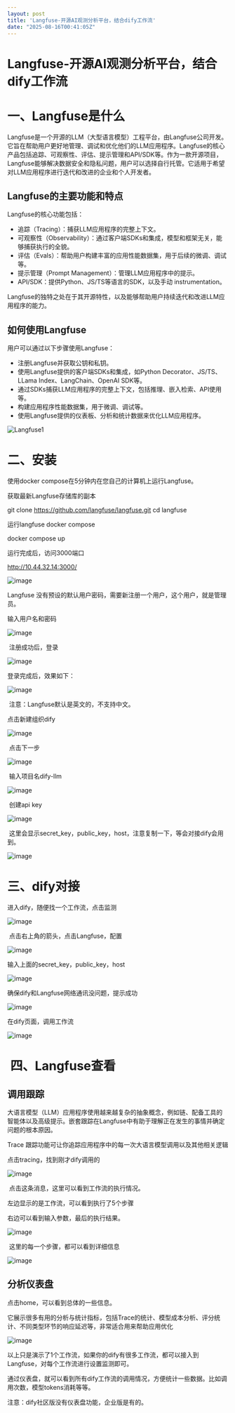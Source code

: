 ```yaml
---
layout: post
title: 'Langfuse-开源AI观测分析平台，结合dify工作流'
date: "2025-08-16T00:41:05Z"
---
```

Langfuse-开源AI观测分析平台，结合dify工作流
=============================

一、Langfuse是什么
=============

Langfuse是一个开源的LLM（大型语言模型）工程平台，由Langfuse公司开发。它旨在帮助用户更好地管理、调试和优化他们的LLM应用程序。Langfuse的核心产品包括追踪、可观察性、评估、提示管理和API/SDK等。作为一款开源项目，Langfuse能够解决数据安全和隐私问题，用户可以选择自行托管。它适用于希望对LLM应用程序进行迭代和改进的企业和个人开发者。

Langfuse的主要功能和特点
----------------

Langfuse的核心功能包括：

*   追踪（Tracing）：捕获LLM应用程序的完整上下文。
*   可观察性（Observability）：通过客户端SDKs和集成，模型和框架无关，能够捕获执行的全貌。
*   评估（Evals）：帮助用户构建丰富的应用性能数据集，用于后续的微调、调试等。
*   提示管理（Prompt Management）：管理LLM应用程序中的提示。
*   API/SDK：提供Python、JS/TS等语言的SDK，以及手动 instrumentation。

Langfuse的独特之处在于其开源特性，以及能够帮助用户持续迭代和改进LLM应用程序的能力。

如何使用Langfuse
------------

用户可以通过以下步骤使用Langfuse：

*   注册Langfuse并获取公钥和私钥。
*   使用Langfuse提供的客户端SDKs和集成，如Python Decorator、JS/TS、LLama Index、LangChain、OpenAI SDK等。
*   通过SDKs捕获LLM应用程序的完整上下文，包括推理、嵌入检索、API使用等。
*   构建应用程序性能数据集，用于微调、调试等。
*   使用Langfuse提供的仪表板、分析和统计数据来优化LLM应用程序。

![Langfuse1](https://img2024.cnblogs.com/blog/1341090/202508/1341090-20250815111648125-1773308752.png)

二、安装
====

使用docker compose在5分钟内在您自己的计算机上运行Langfuse。

获取最新Langfuse存储库的副本

git clone https://github.com/langfuse/langfuse.git
cd langfuse

运行langfuse docker compose

docker compose up

运行完成后，访问3000端口

http://10.44.32.14:3000/

![image](https://img2024.cnblogs.com/blog/1341090/202508/1341090-20250815113341888-1609072591.png)

Langfuse 没有预设的默认用户密码，需要新注册一个用户，这个用户，就是管理员。

输入用户名和密码

![image](https://img2024.cnblogs.com/blog/1341090/202508/1341090-20250815113737708-519468188.png)

 注册成功后，登录

![image](https://img2024.cnblogs.com/blog/1341090/202508/1341090-20250815113821656-1173116230.png)

登录完成后，效果如下：

![image](https://img2024.cnblogs.com/blog/1341090/202508/1341090-20250815113901140-1652593944.png)

 注意：Langfuse默认是英文的，不支持中文。

点击新建组织dify

![image](https://img2024.cnblogs.com/blog/1341090/202508/1341090-20250815134523905-1916304265.png)

 点击下一步

![image](https://img2024.cnblogs.com/blog/1341090/202508/1341090-20250815134600219-597852008.png)

 输入项目名dify-llm

![image](https://img2024.cnblogs.com/blog/1341090/202508/1341090-20250815134640862-1255565453.png)

 创建api key

![image](https://img2024.cnblogs.com/blog/1341090/202508/1341090-20250815134708927-213155815.png)

 这里会显示secret\_key，public\_key，host，注意复制一下，等会对接dify会用到。

![image](https://img2024.cnblogs.com/blog/1341090/202508/1341090-20250815134839759-1271198708.png)

三、dify对接
========

进入dify，随便找一个工作流，点击监测

![image](https://img2024.cnblogs.com/blog/1341090/202508/1341090-20250815135318316-469121387.png)

 点击右上角的箭头，点击Langfuse，配置

![image](https://img2024.cnblogs.com/blog/1341090/202508/1341090-20250815135404011-827647392.png)

输入上面的secret\_key，public\_key，host

![image](https://img2024.cnblogs.com/blog/1341090/202508/1341090-20250815135527668-2078413645.png)

确保dify和Langfuse网络通讯没问题，提示成功

![image](https://img2024.cnblogs.com/blog/1341090/202508/1341090-20250815135940352-1415821304.png)

在dify页面，调用工作流

![image](https://img2024.cnblogs.com/blog/1341090/202508/1341090-20250815144735357-1892942328.png)

 四、Langfuse查看
=============

调用跟踪
----

大语言模型（LLM）应用程序使用越来越复杂的抽象概念，例如链、配备工具的智能体以及高级提示。嵌套跟踪在Langfuse中有助于理解正在发生的事情并确定问题的根本原因。

Trace 跟踪功能可让你追踪应用程序中的每一次大语言模型调用以及其他相关逻辑

点击tracing，找到刚才dify调用的

![image](https://img2024.cnblogs.com/blog/1341090/202508/1341090-20250815144923151-736144918.png)

 点击这条消息，这里可以看到工作流的执行情况。

左边显示的是工作流，可以看到执行了5个步骤

右边可以看到输入参数，最后的执行结果。

![image](https://img2024.cnblogs.com/blog/1341090/202508/1341090-20250815145124364-1076827526.png)

 这里的每一个步骤，都可以看到详细信息

![image](https://img2024.cnblogs.com/blog/1341090/202508/1341090-20250815145354940-598504923.png)

分析仪表盘
-----

点击home，可以看到总体的一些信息。

它展示很多有用的分析与统计指标，包括Trace的统计、模型成本分析、评分统计、不同类型环节的响应延迟等，非常适合用来帮助应用优化

![image](https://img2024.cnblogs.com/blog/1341090/202508/1341090-20250815145748517-602505128.png)

以上只是演示了1个工作流，如果你的dify有很多工作流，都可以接入到Langfuse，对每个工作流进行设置监测即可。

通过仪表盘，就可以看到所有dify工作流的调用情况，方便统计一些数据。比如调用次数，模型tokens消耗等等。

注意：dify社区版没有仪表盘功能，企业版是有的。